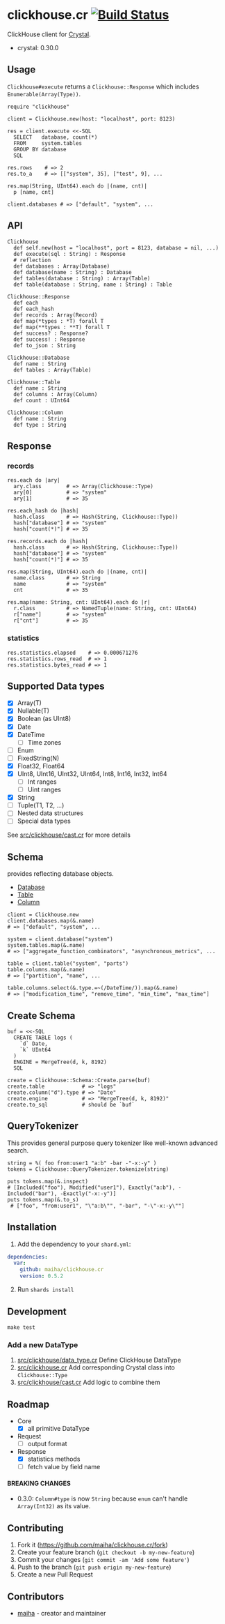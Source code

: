 # clickhouse.cr [![Build Status](https://travis-ci.org/maiha/clickhouse.cr.svg?branch=master)](https://travis-ci.org/maiha/clickhouse.cr)

ClickHouse client for [Crystal](http://crystal-lang.org/).

- crystal: 0.30.0

## Usage

`Clickhouse#execute` returns a `Clickhouse::Response` which includes `Enumerable(Array(Type))`.

```crystal
require "clickhouse"

client = Clickhouse.new(host: "localhost", port: 8123)

res = client.execute <<-SQL
  SELECT   database, count(*)
  FROM     system.tables
  GROUP BY database
  SQL

res.rows    # => 2
res.to_a    # => [["system", 35], ["test", 9], ...

res.map(String, UInt64).each do |(name, cnt)|
  p [name, cnt]

client.databases # => ["default", "system", ...
```

## API

```crystal
Clickhouse
  def self.new(host = "localhost", port = 8123, database = nil, ...)
  def execute(sql : String) : Response
  # reflection
  def databases : Array(Database)
  def database(name : String) : Database
  def tables(database : String) : Array(Table)
  def table(database : String, name : String) : Table

Clickhouse::Response
  def each
  def each_hash
  def records : Array(Record)
  def map(*types : *T) forall T
  def map(**types : **T) forall T
  def success? : Response?
  def success! : Response
  def to_json : String

Clickhouse::Database
  def name : String
  def tables : Array(Table)

Clickhouse::Table
  def name : String
  def columns : Array(Column)
  def count : UInt64

Clickhouse::Column
  def name : String
  def type : String
```

## Response

### records

```crystal
res.each do |ary|
  ary.class        # => Array(Clickhouse::Type)
  ary[0]           # => "system"
  ary[1]           # => 35

res.each_hash do |hash|
  hash.class       # => Hash(String, Clickhouse::Type))
  hash["database"] # => "system"
  hash["count(*)"] # => 35

res.records.each do |hash|
  hash.class       # => Hash(String, Clickhouse::Type))
  hash["database"] # => "system"
  hash["count(*)"] # => 35

res.map(String, UInt64).each do |(name, cnt)|
  name.class       # => String
  name             # => "system"
  cnt              # => 35

res.map(name: String, cnt: UInt64).each do |r|
  r.class          # => NamedTuple(name: String, cnt: UInt64)
  r["name"]        # => "system"
  r["cnt"]         # => 35
```

### statistics

```crystal
res.statistics.elapsed    # => 0.000671276
res.statistics.rows_read  # => 1
res.statistics.bytes_read # => 1
```

## Supported Data types

- [x] Array(T)
- [x] Nullable(T)
- [x] Boolean (as UInt8)
- [x] Date
- [x] DateTime
  - [ ] Time zones
- [ ] Enum
- [ ] FixedString(N)
- [x] Float32, Float64
- [x] UInt8, UInt16, UInt32, UInt64, Int8, Int16, Int32, Int64
  - [ ] Int ranges
  - [ ] Uint ranges
- [x] String
- [ ] Tuple(T1, T2, ...)
- [ ] Nested data structures
- [ ] Special data types

See [src/clickhouse/cast.cr](./src/clickhouse/cast.cr) for more details

## Schema

provides reflecting database objects.

- [Database](./src/clickhouse/database.cr)
- [Table](./src/clickhouse/table.cr)
- [Column](./src/clickhouse/column.cr)

```crystal
client = Clickhouse.new
client.databases.map(&.name)
# => ["default", "system", ...

system = client.database("system")
system.tables.map(&.name)
# => ["aggregate_function_combinators", "asynchronous_metrics", ...

table = client.table("system", "parts")
table.columns.map(&.name)
# => ["partition", "name", ...

table.columns.select(&.type.=~(/DateTime/)).map(&.name)
# => ["modification_time", "remove_time", "min_time", "max_time"]
```

## Create Schema

```crystal
buf = <<-SQL
  CREATE TABLE logs (
    `d` Date,
    `k` UInt64
  )
  ENGINE = MergeTree(d, k, 8192)
  SQL

create = Clickhouse::Schema::Create.parse(buf)
create.table            # => "logs"
create.column("d").type # => "Date"
create.engine           # => "MergeTree(d, k, 8192)"
create.to_sql           # should be `buf`
```

## QueryTokenizer

This provides general purpose query tokenizer like well-known advanced search.

```crystal
string = %( foo from:user1 "a:b" -bar -"-x:-y" )
tokens = Clickhouse::QueryTokenizer.tokenize(string)

puts tokens.map(&.inspect)
# [Included("foo"), Modified("user1"), Exactly("a:b"), -Included("bar"), -Exactly("-x:-y")]
puts tokens.map(&.to_s)
 # ["foo", "from:user1", "\"a:b\"", "-bar", "-\"-x:-y\""]
```

## Installation

1. Add the dependency to your `shard.yml`:
```yaml
dependencies:
  var:
    github: maiha/clickhouse.cr
    version: 0.5.2
```
2. Run `shards install`

## Development

```shell
make test
```

### Add a new DataType

1. [src/clickhouse/data_type.cr](./src/clickhouse/data_type.cr) Define ClickHouse DataType
2. [src/clickhouse.cr](./src/clickhouse.cr) Add corresponding Crystal class into `Clickhouse::Type`
3. [src/clickhouse/cast.cr](./src/clickhouse/cast.cr) Add logic to combine them

## Roadmap

- Core
  - [x] all primitive DataType
- Request
  - [ ] output format
- Response
  - [x] statistics methods
  - [ ] fetch value by field name

#### BREAKING CHANGES
- 0.3.0: `Column#type` is now `String` because `enum` can't handle `Array(Int32)` as its value.

## Contributing

1. Fork it (<https://github.com/maiha/clickhouse.cr/fork>)
2. Create your feature branch (`git checkout -b my-new-feature`)
3. Commit your changes (`git commit -am 'Add some feature'`)
4. Push to the branch (`git push origin my-new-feature`)
5. Create a new Pull Request

## Contributors

- [maiha](https://github.com/maiha) - creator and maintainer
